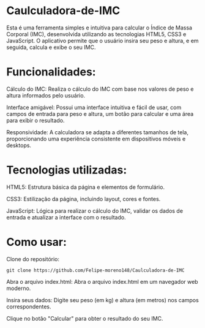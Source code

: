 # Caulculadora-de-IMC
Esta é uma ferramenta simples e intuitiva para calcular o Índice de Massa Corporal (IMC), desenvolvida utilizando as tecnologias HTML5, CSS3 e JavaScript. O aplicativo permite que o usuário insira seu peso e altura, e em seguida, calcula e exibe o seu IMC.

# Funcionalidades:

 Cálculo do IMC:
 Realiza o cálculo do IMC com base nos valores de peso e altura informados pelo usuário.
 
 Interface amigável:
 Possui uma interface intuitiva e fácil de usar, com campos de entrada para peso e altura, um botão para calcular e uma área para exibir o resultado.
 
 Responsividade:
 A calculadora se adapta a diferentes tamanhos de tela, proporcionando uma experiência consistente em dispositivos móveis e desktops.
    
# Tecnologias utilizadas:

HTML5: Estrutura básica da página e elementos de formulário.

CSS3: Estilização da página, incluindo layout, cores e fontes.

JavaScript: Lógica para realizar o cálculo do IMC, validar os dados de entrada e atualizar a interface com o resultado.

# Como usar:
Clone do repositório:

    git clone https://github.com/Felipe-moreno148/Caulculadora-de-IMC

Abra o arquivo index.html:
Abra o arquivo index.html em um navegador web moderno.

Insira seus dados:
Digite seu peso (em kg) e altura (em metros) nos campos correspondentes.

Clique no botão "Calcular" para obter o resultado do seu IMC.


